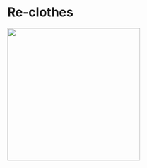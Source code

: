 # Re-clothes

<img width=300, height=300, src="https://user-images.githubusercontent.com/68725978/139403777-629c21e3-f951-42e4-aaf1-126eba46ff60.png"/>
